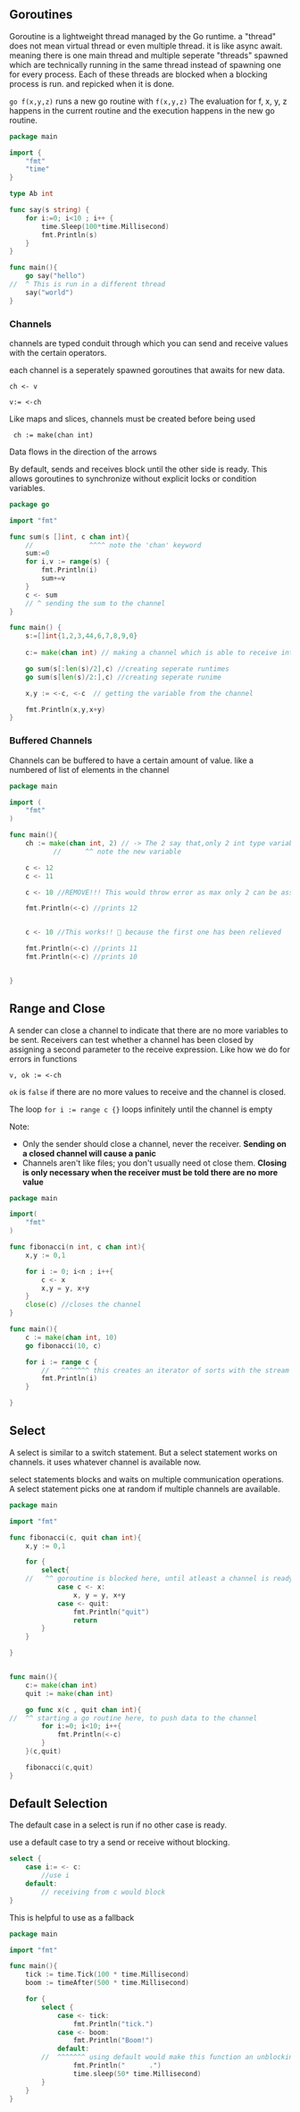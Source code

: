## Goroutines

Goroutine is a lightweight thread managed by the Go runtime. 
a "thread" does not mean virtual thread or even multiple thread. it is like async await. meaning there is one main thread and multiple seperate "threads" spawned which are technically running in the same thread instead of spawning one for every process. Each of these threads are blocked when a blocking process is run. and repicked when it is done.


`go f(x,y,z)`  runs a new  go routine with `f(x,y,z)` 
The evaluation for f, x, y, z happens in the current routine  and the execution happens in the new go routine.

```go
package main

import {
    "fmt"
    "time"
}

type Ab int

func say(s string) {
    for i:=0; i<10 ; i++ {
        time.Sleep(100*time.Millisecond)
        fmt.Println(s)
    }
}

func main(){
    go say("hello")
//  ^ This is run in a different thread
    say("world")
}

```

### Channels

channels are typed conduit through which you can send and receive values with the certain operators.

each channel is a seperately spawned goroutines that awaits for new data.


```
ch <- v

v:= <-ch

```

Like maps and slices, channels must be created before being used

` ch := make(chan int)`

Data flows in the direction of the arrows 

By default, sends and receives block until the other side is ready. This allows goroutines to synchronize without explicit locks or condition variables.

```go
package go

import "fmt"

func sum(s []int, c chan int){
    //              ^^^^ note the 'chan' keyword
    sum:=0
    for i,v := range(s) {
        fmt.Println(i)
        sum+=v
    }
    c <- sum
    // ^ sending the sum to the channel
}

func main() {
    s:=[]int{1,2,3,44,6,7,8,9,0}
    
    c:= make(chan int) // making a channel which is able to receive int type

    go sum(s[:len(s)/2],c) //creating seperate runtimes
    go sum(s[len(s)/2:],c) //creating seperate runime

    x,y := <-c, <-c  // getting the variable from the channel

    fmt.Println(x,y,x+y)
}
```

### Buffered Channels
Channels can be buffered to have a certain amount of value.
like a numbered of list of elements in the channel

```go
package main

import (
    "fmt"
)

func main(){
    ch := make(chan int, 2) // -> The 2 say that,only 2 int type variables can be held at any given time
           //      ^^ note the new variable

    c <- 12
    c <- 11

    c <- 10 //REMOVE!!! This would throw error as max only 2 can be assigned

    fmt.Println(<-c) //prints 12


    c <- 10 //This works!! 🤯 because the first one has been relieved

    fmt.Println(<-c) //prints 11
    fmt.Println(<-c) //prints 10


}

```

## Range and Close

A sender can close a channel to indicate that there are no more variables to be sent.
Receivers can test whether a channel has been closed by assigning a second parameter to the receive expression. Like how we do for errors in functions


`v, ok := <-ch`

`ok` is `false` if there are no more values to receive and the channel is closed.

The loop `for i := range c {}` loops infinitely until the channel is empty


Note:

- Only the sender should close a channel, never the receiver. __Sending on a closed channel will cause a panic__
- Channels aren't like files; you don't usually need ot close them. __Closing is only necessary when the receiver must be told there are no more value__

```go
package main

import(
    "fmt"
)

func fibonacci(n int, c chan int){
    x,y := 0,1

    for i := 0; i<n ; i++{
        c <- x
        x,y = y, x+y
    }
    close(c) //closes the channel
}

func main(){
    c := make(chan int, 10)
    go fibonacci(10, c)

    for i := range c {
        //   ^^^^^^^ this creates an iterator of sorts with the stream coming from the channel, until the channel is closed.
        fmt.Println(i)
    }

}
```

## Select

A select is similar to a switch statement. But a select statement works on channels. it uses whatever channel is available now.

select statements blocks and waits on multiple communication operations.
A select statement picks one at random if multiple channels are available.


```go
package main

import "fmt"

func fibonacci(c, quit chan int){
    x,y := 0,1

    for {
        select{
    //   ^^ goroutine is blocked here, until atleast a channel is ready
            case c <- x:
                x, y = y, x+y
            case <- quit:
                fmt.Println("quit")
                return
        }
    }

}


func main(){
    c:= make(chan int)
    quit := make(chan int)

    go func x(c , quit chan int){
//  ^^ starting a go routine here, to push data to the channel    
        for i:=0; i<10; i++{
            fmt.Println(<-c)
        }
    }(c,quit)

    fibonacci(c,quit)
}
```

## Default Selection

The default case in a select is run if no other case is ready.

use a default case to try a send or receive without blocking.

```go
select {
    case i:= <- c:
        //use i
    default:
        // receiving from c would block
}
```

This is helpful to use as a fallback

```go
package main

import "fmt"

func main(){
    tick := time.Tick(100 * time.Millisecond)
    boom := timeAfter(500 * time.Millisecond)

    for {
        select {
            case <- tick:
                fmt.Println("tick.")
            case <- boom:
                fmt.Println("Boom!")
            default:
        //  ^^^^^^^ using default would make this function an unblocking thread
                fmt.Println("      .")
                time.sleep(50* time.Millisecond)
        }
    }
}
```

